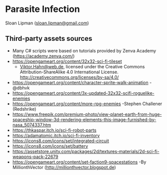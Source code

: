 # Parasite Infection

Sloan Lipman (sloan.lipman@gmail.com)

## Third-party assets sources

- Many C# scripts were based on tutorials provided by Zenva Academy (<https://academy.zenva.com/>)
- <https://opengameart.org/content/32x32-sci-fi-tileset>
  - Viktor.Hahn@web.de, licensed under the Creative Commons Attribution-ShareAlike 4.0 International License. <http://creativecommons.org/licenses/by-sa/4.0/>
- <https://opengameart.org/content/character-sprite-walk-animation>
  -@dbhvk
- <https://opengameart.org/content/3x-updated-32x32-scifi-roguelike-enemies>
- <https://opengameart.org/content/more-rpg-enemies>
  -Stephen Challener (Redshrike)
- <https://www.freepik.com/premium-photo/view-planet-earth-from-huge-spaceship-window-3d-rendering-elements-this-image-furnished-by-nasa_5074337.htm>
- <https://thkaspar.itch.io/sci-fi-robot-parts>
- <https://adamatomic.itch.io/sci-fi-inventory>
- <https://icons8.com/icons/set/integrated-circuit>
- <https://icons8.com/icons/set/battery>
- <https://assetstore.unity.com/packages/2d/textures-materials/2d-sci-fi-weapons-pack-22679>
- <https://opengameart.org/content/set-faction9-spacestations>
  -By MillionthVector (<http://millionthvector.blogspot.de>)
  